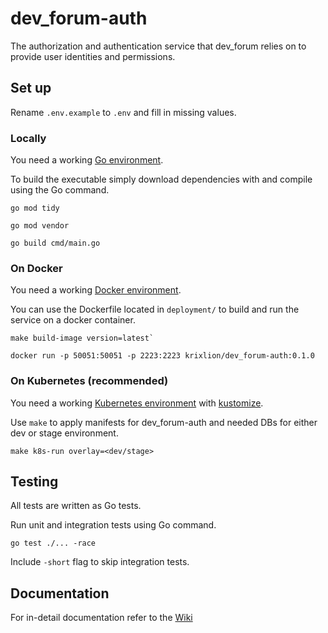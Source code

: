 # dev_forum-auth

The authorization and authentication service that dev_forum relies on to provide user identities and permissions.

## Set up

Rename `.env.example` to `.env` and fill in missing values.

### Locally
You need a working [Go environment](https://go.dev/doc/install).

To build the executable simply download dependencies with and compile using the Go command.

```shell
go mod tidy

go mod vendor

go build cmd/main.go 
```

### On Docker
You need a working [Docker environment](https://docs.docker.com/engine).

You can use the Dockerfile located in `deployment/` to build and run the service on a docker container.

```shell
make build-image version=latest` 
``` 

```shell
docker run -p 50051:50051 -p 2223:2223 krixlion/dev_forum-auth:0.1.0
```

### On Kubernetes (recommended)
You need a working [Kubernetes environment](https://kubernetes.io/docs/setup) with [kustomize](https://kubernetes.io/docs/tasks/manage-kubernetes-objects/kustomization).

Use `make` to apply manifests for dev_forum-auth and needed DBs for either dev or stage environment.
```shell
make k8s-run overlay=<dev/stage>
```

## Testing
All tests are written as Go tests.

Run unit and integration tests using Go command.
```
go test ./... -race
```
Include `-short` flag to skip integration tests.

## Documentation 

For in-detail documentation refer to the [Wiki](https://github.com/krixlion/dev_forum-auth/wiki)
